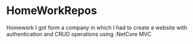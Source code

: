 # HomeWorkRepos
Homework I got form a company in which I had to create a website with authentication and CRUD operations using .NetCore MVC
